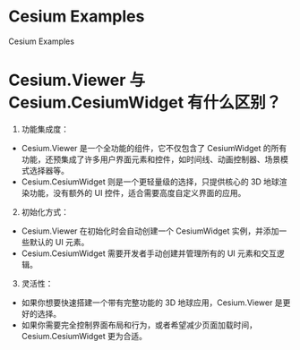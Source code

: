 # Cesium Examples

Cesium Examples

# Cesium.Viewer 与 Cesium.CesiumWidget 有什么区别？

1. 功能集成度：

- Cesium.Viewer 是一个全功能的组件，它不仅包含了 CesiumWidget 的所有功能，还预集成了许多用户界面元素和控件，如时间线、动画控制器、场景模式选择器等。
- Cesium.CesiumWidget 则是一个更轻量级的选择，只提供核心的 3D 地球渲染功能，没有额外的 UI 控件，适合需要高度自定义界面的应用。

2. 初始化方式：

- Cesium.Viewer 在初始化时会自动创建一个 CesiumWidget 实例，并添加一些默认的 UI 元素。
- Cesium.CesiumWidget 需要开发者手动创建并管理所有的 UI 元素和交互逻辑。

3. 灵活性：

- 如果你想要快速搭建一个带有完整功能的 3D 地球应用，Cesium.Viewer 是更好的选择。
- 如果你需要完全控制界面布局和行为，或者希望减少页面加载时间，Cesium.CesiumWidget 更为合适。